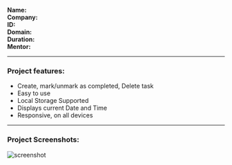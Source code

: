 **Name:**                     \
**Company:**                  \
**ID:**                       \
**Domain:**                   \
**Duration:**                 \
**Mentor:**  

---

### Project features:
- Create, mark/unmark as completed, Delete task
- Easy to use
- Local Storage Supported
- Displays current Date and Time
- Responsive, on all devices

---

### Project Screenshots:

![screenshot](https://github.com/user-attachments/assets/2b7c0876-1e00-4e77-add2-2ce8e6297e36)
